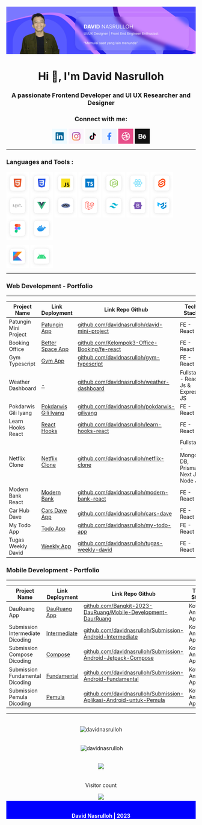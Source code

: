 ![file1](./img/davidHeader.jpg)

<h1 align="center">Hi 👋, I'm David Nasrulloh</h1>
<h3 align="center">A passionate Frontend Developer and UI UX Researcher and Designer</h3>

<h3 align="center">Connect with me:</h3>
<p align="center">
	<a href="https://linkedin.com/in/davidnasrulloh" target="_blank"><img align="center" src="./img/icon-sosmed/linkedin.png" alt="davidnasrulloh" height="40" width="40" /></a>
	<a href="https://instagram.com/davidnasrulloh_" target="_blank"><img align="center" src="./img/icon-sosmed/instagram.png" alt="davidnasrulloh_" height="40" width="40" /></a>
	<a href="https://www.tiktok.com/@davidnasrulloh" target="_blank"><img align="center" src="./img/icon-sosmed/tiktok.png" alt="davidnasrulloh" height="40" width="40" /></a>
	<a href="https://www.facebook.com/nasrullohdavid/" target="_blank"><img align="center" src="./img/icon-sosmed/facebook.png" alt="nasrullohdavid" height="40" width="40" /></a>
	<a href="https://dribbble.com/davidnasrulloh" target="_blank"><img align="center" src="./img/icon-sosmed/dribble.png" alt="davidnasrulloh" height="40" width="40" /></a>
	<a href="https://www.behance.net/davidnasrulloh" target="_blank"><img align="center" src="./img/icon-sosmed/behance.png" alt="davidnasrulloh" height="40" width="40" /></a>
</p>

---

### Languages and Tools :

<p align="left">
	<a href="#" target="__blank"><img align="center" src="./img/icon-tech/html5.png" alt="davidnasrulloh" height="60" width="60" /></a>
	<a href="#" target="_blank"><img align="center" src="./img/icon-tech/css.png" alt="davidnasrulloh" height="60" width="60" /></a>
	<a href="#" target="_blank"><img align="center" src="./img/icon-tech/js.png" alt="davidnasrulloh" height="60" width="60" /></a>
	<a href="#" target="_blank"><img align="center" src="./img/icon-tech/typescript.png" alt="davidnasrulloh" height="60" width="60" /></a>
	<a href="#" target="_blank"><img align="center" src="./img/icon-tech/nodejs.png" alt="davidnasrulloh" height="60" width="60" /></a>
	<a href="#" target="_blank"><img align="center" src="./img/icon-tech/reactjs.png" alt="davidnasrulloh" height="60" width="60" /></a>
	<a href="#" target="_blank"><img align="center" src="./img/icon-tech/sveltejs.png" alt="davidnasrulloh" height="60" width="60" /></a>
	<a href="#" target="_blank"><img align="center" src="./img/icon-tech/nextjs.png" alt="davidnasrulloh" height="60" width="60" /></a>
	<a href="#" target="_blank"><img align="center" src="./img/icon-tech/vuejs.png" alt="davidnasrulloh" height="60" width="60" /></a>
	<a href="#" target="_blank"><img align="center" src="./img/icon-tech/php.png" alt="davidnasrulloh" height="60" width="60" /></a>
	<a href="#" target="_blank"><img align="center" src="./img/icon-tech/laravel.png" alt="davidnasrulloh" height="60" width="60" /></a>
	<a href="#" target="_blank"><img align="center" src="./img/icon-tech/tailwind.png" alt="davidnasrulloh" height="60" width="60" /></a>
	<a href="#" target="_blank"><img align="center" src="./img/icon-tech/bootstrap5.png" alt="davidnasrulloh" height="60" width="60" /></a>
	<a href="#" target="_blank"><img align="center" src="./img/icon-tech/material-ui.png" alt="davidnasrulloh" height="60" width="60" /></a>
	<a href="#" target="_blank"><img align="center" src="./img/icon-tech/figma.png" alt="davidnasrulloh" height="60" width="60" /></a>
	<a href="#" target="_blank"><img align="center" src="./img/icon-tech/docker.png" alt="davidnasrulloh" height="60" width="60" /></a>
</p>

<p align="left">
	<a href="#" target="_blank"><img align="center" src="./img/icon-tech/kotlin.png" alt="davidnasrulloh" height="60" width="60" /></a>
	<a href="#" target="_blank"><img align="center" src="./img/icon-tech/android.png" alt="davidnasrulloh" height="60" width="60" /></a>
</p>

---

### Web Development - Portfolio 

---

| Project Name          | Link Deployment                                                 | Link Repo Github                                                | Tech Stack 	                                             	|
| --------------------- | --------------------------------------------------------------- | --------------------------------------------------------------- | ----------------------------------------------------------------- |
| Patungin Mini Project | [Patungin App](https://patungin-miniproject-david.netlify.app/) | [github.com/davidnasrulloh/david-mini-project](https://github.com/davidnasrulloh/david-mini-project)          | FE - React Js 							|
| Booking Office        | [Better Space App](https://betterspace.netlify.app/)            | [github.com/Kelompok3-Office-Booking/fe-react](https://github.com/Kelompok3-Office-Booking/fe-react)          | FE - React Js 							|
| Gym Typescript        | [Gym App](https://belajar-typescript.netlify.app/)              | [github.com/davidnasrulloh/gym-typescript](https://github.com/davidnasrulloh/gym-typescript)              | FE - React Js 							|
| Weather Dashboard	| [-]()							          | [github.com/davidnasrulloh/weather-dashboard](https://github.com/davidnasrulloh/weather-dashboard)      	    | Fullstack - React Js & Express JS					|
| Pokdarwis Gili Iyang  | [Pokdarwis Gili Iyang](https://giliiyang-banraas.netlify.app)   | [github.com/davidnasrulloh/pokdarwis-giliyang](https://github.com/davidnasrulloh/pokdarwis-giliyang)          | FE - React Js 							|
| Learn Hooks React     | [React Hooks](https://learn-react-hooks-david.netlify.app/)     | [github.com/davidnasrulloh/learn-hooks-react](https://github.com/davidnasrulloh/learn-hooks-react)           | FE - React Js							|
| Netflix Clone         | [Netflix Clone](https://netflix-clone-david.vercel.app/)        | [github.com/davidnasrulloh/netflix-clone](https://github.com/davidnasrulloh/netflix-clone)               | Fullstack - Mongo DB, Prisma, Next Js, Node Js			|
| Modern Bank React     | [Modern Bank](https://modern-bank-david.netlify.app/)           | [github.com/davidnasrulloh/modern-bank-react](https://github.com/davidnasrulloh/modern-bank-react)           | FE - React Js 							|
| Car Hub Dave          | [Cars Dave App](https://cars-dave-nextjs.vercel.app/)           | [github.com/davidnasrulloh/cars-dave](https://github.com/davidnasrulloh/cars-dave)                   | FE - React Js 							|
| My Todo App           | [Todo App](https://todo-dave.netlify.app/)                      | [github.com/davidnasrulloh/my-todo-app](https://github.com/davidnasrulloh/my-todo-app)                 | FE - React Js 							|
| Tugas Weekly David    | [Weekly App](https://tugas-weekly-david.netlify.app/)           | [github.com/davidnasrulloh/tugas-weekly-david](https://github.com/davidnasrulloh/tugas-weekly-david)          | FE - React Js 							|	 


### Mobile Development - Portfolio 

---

| Project Name          | Link Deployment                                                 | Link Repo Github                                                | Tech Stack                                                      |
| --------------------- | --------------------------------------------------------------- | --------------------------------------------------------------- | --------------------------------------------------------------- |
| DauRuang App				| [DauRuang App](https://github.com/Bangkit-2023-DauRuang/Mobile-Development-DaurRuang/releases/tag/dauruang) 		| [github.com/Bangkit-2023-DauRuang/Mobile-Development-DaurRuang](https://github.com/Bangkit-2023-DauRuang/Mobile-Development-DaurRuang)         	| Kotlin - Android App           |
| Submission Intermediate Dicoding	| [Intermediate](https://github.com/davidnasrulloh/Submission-Android-Intermediate/releases/tag/v0.0.1) 		| [github.com/davidnasrulloh/Submission-Android-Intermediate](https://github.com/davidnasrulloh/Submission-Android-Intermediate)          		| Kotlin - Android App           |
| Submission Compose Dicoding		| [Compose](https://github.com/davidnasrulloh/Submission-Android-Jetpack-Compose/releases/tag/v1.0.0) 			| [github.com/davidnasrulloh/Submission-Android-Jetpack-Compose](https://github.com/davidnasrulloh/Submission-Android-Jetpack-Compose)          	| Kotlin - Android App           |
| Submission Fundamental Dicoding	| [Fundamental](https://github.com/davidnasrulloh/Submission-Android-Fundamental/releases/tag/v0.0.1) 			| [github.com/davidnasrulloh/Submission-Android-Fundamental](https://github.com/davidnasrulloh/Submission-Android-Fundamental)          		| Kotlin - Android App           |
| Submission Pemula Dicoding		| [Pemula](https://github.com/davidnasrulloh/Submission-Aplikasi-Android-untuk-Pemula/releases/tag/0.0.1) 		| [github.com/davidnasrulloh/Submission-Aplikasi-Android-untuk-Pemula](https://github.com/davidnasrulloh/Submission-Aplikasi-Android-untuk-Pemula)    	| Kotlin - Android App           |


----

<div align="center"> <br/> <img align="center" src="https://github-readme-stats-eight-theta.vercel.app/api/top-langs?username=davidnasrulloh&show_icons=true&locale=en&layout=compact&theme=tokyonight" alt="davidnasrulloh" /></div>

<p align="center"> <br/> &nbsp;<img align="center" src="https://github-readme-stats-eight-theta.vercel.app/api?username=davidnasrulloh&show_icons=true&locale=en&theme=tokyonight" alt="davidnasrulloh" /></p>

<div align="center">
	<br/>
	<a href="https://github.com/davidnasrulloh">
	<img src="https://github-readme-streak-stats.herokuapp.com?user=davidnasrulloh&theme=dark&hide_border=true&border_radius=5&date_format=M%20j%5B%2C%20Y%5D"/>
	</a>
</div>

<div align="center"> 
	<br/>
	<p>Visitor count</p>
	<a href="https://github.com/davidnasrulloh">
  	<img src="https://profile-counter.glitch.me/davidnasrulloh/count.svg" />
	</a>
</div>

<div align="center" style="color: white; background-color: blue; font-weight: bold;" > 
	<br/>
	<p>David Nasrulloh | 2023</p>
</div>
